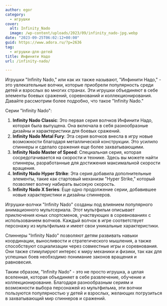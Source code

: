 ```yaml
---
author: egor
category:
  - игрушки
cover:
  alt: Infinity_Nado
  image: /wp-content/uploads/2023/09/infinity_nado-jpg.webp
date: "2023-09-25T06:02:12+00:00"
guid: https://www.adora.ru/?p=2636
tag:
  - игрушки-для-детей
title: Инфинити Надо
url: /infinity-nado/

---
```

Игрушки "Infinity Nado," или как их также называют, "Инфинити Надо," - это увлекательные волчки, которые приобрели популярность среди детей и взрослых во многих странах. Эти игрушки объединяют в себе элементы боевых сражений, соревнований и коллекционирования. Давайте рассмотрим более подробно, что такое "Infinity Nado."

Серии "Infinity Nado":

1. **Infinity Nado Classic**: Это первая серия волчков Инфинити Надо, которая была выпущена. Она включала в себя разнообразные дизайны и характеристики для боевых сражений.
1. **Infinity Nado Metal Fury**: Эта серия волчков внесла в игру новые возможности благодаря металлической конструкции. Это усилило спиннеры и сделало сражения еще более захватывающими.
1. **Infinity Nado Master of Speed**: Специальная серия, которая сосредотачивается на скорости и технике. Здесь вы можете найти спиннеры, разработанные для достижения максимальной скорости вращения.
1. **Infinity Nado Hyper Strike**: Эта серия добавила дополнительные элементы, такие как стартовый механизм "Hyper Strike," который позволяет волчку набирать высокую скорость.
1. **Infinity Nado X Series**: Еще одно продолжение серии, добавившее новые характеристики и дизайны спиннеров.

Игрушки-волчки "Infinity Nado" созданы под влиянием популярного анимационного мультсериала. Этот мультфильм описывает приключения юных спортсменов, участвующих в соревнованиях с использованием волчков. Каждый волчок в игре соответствует персонажу из мультфильма и имеет свои уникальные характеристики.

Спиннеры "Infinity Nado" позволяют детям развивать навыки координации, выносливости и стратегического мышления, а также способствуют социализации через совместные игры и соревнования. Они также стимулируют интерес к миру механики и физики, так как для успешных боев необходимо понимание законов вращения и равновесия.

Таким образом, "Infinity Nado" - это не просто игрушка, а целая вселенная, которая объединяет в себе развлечение, обучение и коллекционирование. Благодаря разнообразным сериям и возможности выбора персонажей из мультфильма, эти волчки пользуются популярностью у детей и взрослых, желающих погрузиться в захватывающий мир спиннеров и сражений.
